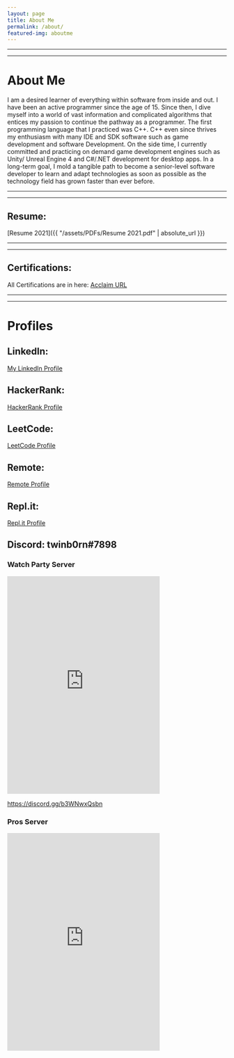 ```yaml
---
layout: page
title: About Me
permalink: /about/
featured-img: aboutme
---
```



---
---

# About Me

I am a desired learner of everything within software from inside and out. I have been an active programmer since the age of 15. Since then, I dive myself into a world of vast information and complicated algorithms that entices my passion to continue the pathway as a programmer. The first programming language that I practiced was C++. C++ even since thrives my enthusiasm with many IDE and SDK software such as game development and software Development. On the side time, I currently committed and practicing on demand game development engines such as Unity/ Unreal Engine 4 and C#/.NET development for desktop apps. In a long-term goal, I mold a tangible path to become a senior-level software developer to learn and adapt technologies as soon as possible as the technology field has grown faster than ever before.


---
---

## Resume:
[Resume 2021]({{ "/assets/PDFs/Resume 2021.pdf" | absolute_url }})


---
---

## Certifications:

All Certifications are in here: [Acclaim URL](https://www.youracclaim.com/users/joshuan)

---
---
# Profiles

<script type="text/javascript" src="https://platform.linkedin.com/badges/js/profile.js" async defer></script>
## LinkedIn:

<div class="LI-profile-badge"  data-version="v1" data-size="large" data-locale="en_US" data-type="horizontal" data-theme="dark" data-vanity="joshuanguyensoft1995"><a class="LI-simple-link" href='https://www.linkedin.com/in/joshuanguyensoft1995?trk=profile-badge'>My LinkedIn Profile</a></div>

## HackerRank:                                                        
[HackerRank Profile](https://www.hackerrank.com/twinb0rn?hr_r=1)

## LeetCode:
[LeetCode Profile]()         

## Remote:
[Remote Profile ](https://remote.com/joshuan)

## Repl.it:
[Repl.it Profile](https://repl.it/@twinb0rn)

## Discord: twinb0rn#7898


### Watch Party Server
<iframe src="https://discord.com/widget?id=714010722132295721&theme=dark" width="350" height="500" allowtransparency="true" frameborder="0" sandbox="allow-popups allow-popups-to-escape-sandbox allow-same-origin allow-scripts"></iframe>

https://discord.gg/b3WNwxQsbn

### Pros Server
<iframe src="https://discord.com/widget?id=793653576395784192&theme=dark" width="350" height="500" allowtransparency="true" frameborder="0" sandbox="allow-popups allow-popups-to-escape-sandbox allow-same-origin allow-scripts"></iframe>
